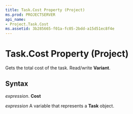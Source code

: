 ```yaml
---
title: Task.Cost Property (Project)
ms.prod: PROJECTSERVER
api_name:
- Project.Task.Cost
ms.assetid: 3b285665-f01a-fc05-2bdd-a15d51ec8f4e
---
```



# Task.Cost Property (Project)

Gets the total cost of the task. Read/write  **Variant**.


## Syntax

 _expression_. **Cost**

 _expression_ A variable that represents a **Task** object.


